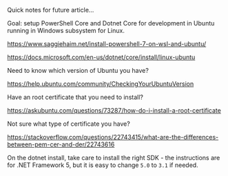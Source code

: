 Quick notes for future article...

Goal: setup PowerShell Core and Dotnet Core for development in Ubuntu running in Windows subsystem for Linux.

https://www.saggiehaim.net/install-powershell-7-on-wsl-and-ubuntu/

https://docs.microsoft.com/en-us/dotnet/core/install/linux-ubuntu

Need to know which version of Ubuntu you have?

https://help.ubuntu.com/community/CheckingYourUbuntuVersion

Have an root certificate that you need to install?

https://askubuntu.com/questions/73287/how-do-i-install-a-root-certificate

Not sure what type of certificate you have?

https://stackoverflow.com/questions/22743415/what-are-the-differences-between-pem-cer-and-der/22743616

On the dotnet install, take care to install the right SDK - the instructions are for .NET Framework 5, but it is easy to change `5.0` to `3.1` if needed.
